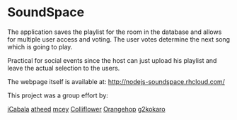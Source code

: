 # SoundSpace
The application saves the playlist for the room in the database and allows for multiple user access and voting.
The user votes determine the next song which is going to play.

Practical for social events since the host can just upload his playlist and leave the actual selection to the users.

The webpage itself is available at: http://nodejs-soundspace.rhcloud.com/

This project was a group effort by:

[iCabala](https://github.com/iCabala/)
[atheed](https://github.com/atheed/)
[mcey](https://github.com/mcey/)
[Colliflower](https://github.com/Colliflower)
[Orangehop](https://github.com/Orangehop)
[g2kokaro](https://github.com/g2kokaro)
